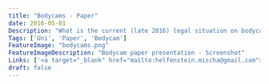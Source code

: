```yaml
---
title: "Bodycams - Paper"
date: 2016-05-01
Description: "What is the current (late 2016) legal situation on bodycam usage of german police officers? This question gets answered in this scientific paper based on each federal state in germany and the overall situation. Includes historical development and of course social problems and advantages based on usage of these cameras."
Tags: ['Uni', 'Paper', 'Bodycam']
FeatureImage: "bodycams.png"
FeatureImageDescription: "Bodycam paper presentation - Screenshot"
Links: ['<a target="_blank" href="mailto:helfenstein.mischa@gmail.com">Paper (only on request)</a>']
draft: false
---
```

